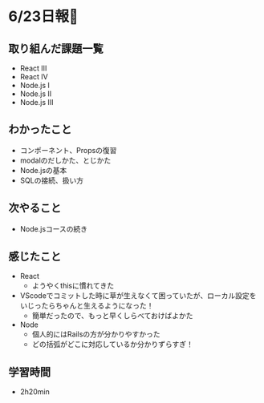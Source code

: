 # 6/23日報🐶

## 取り組んだ課題一覧

* React III
* React IV
* Node.js I
* Node.js II
* Node.js III

## わかったこと

* コンポーネント、Propsの復習
* modalのだしかた、とじかた
* Node.jsの基本
* SQLの接続、扱い方

## 次やること

* Node.jsコースの続き

## 感じたこと

* React
  * ようやくthisに慣れてきた
* VScodeでコミットした時に草が生えなくて困っていたが、ローカル設定をいじったらちゃんと生えるようになった！
  * 簡単だったので、もっと早くしらべておけばよかた
* Node
  * 個人的にはRailsの方が分かりやすかった
  * どの括弧がどこに対応しているか分かりずらすぎ！

## 学習時間

* 2h20min

